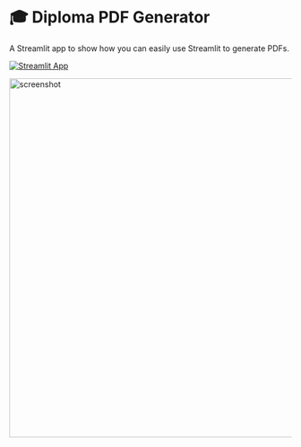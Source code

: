 # 🎓 Diploma PDF Generator

A Streamlit app to show how you can easily use Streamlit to generate PDFs.

[![Streamlit App](https://static.streamlit.io/badges/streamlit_badge_black_white.svg)](https://share.streamlit.io/streamlit/example-app-pdf-report/main)

<img width="640" alt="screenshot" src="https://user-images.githubusercontent.com/7164864/141756801-172f3829-788b-4907-806f-f183c34090ad.png">
